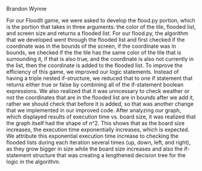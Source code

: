 Brandon Wynne


For our FloodIt game, we were asked to develop the flood.py portion, which is the portion that takes in three arguments: the color of the tile, flooded list, and screen size and returns a flooded list. For our flood.py, the algorithm that we developed went through the flooded list and first checked if the coordinate was in the bounds of the screen, if the coordinate was in bounds, we checked if the the tile has the same color of the tile that is surrounding it, if that is also true, and the coordinate is also not currently in the list, then the coordinate is added to the flooded list. To improve the efficiency of this game, we improved our logic statements. Instead of having a triple nested if-structure, we reduced that to one if statement that returns either true or false by combining all of the if-statement boolean expressions. We also realized that it was unncessary to check weather or not the coordinates that are in the flooded list are in bounds after we add it, rather we should check that before it is added, so that was another change that we implemented in our improved code. After analyzing our graph, which displayed results of execution time vs. board size, it was realized that the graph itself had the shape of n^2.  This shows that as the board size increases, the execution time exponentially increases, which is expected. We attribute this exponential execution time increase to checking the flooded lists during each iteration several times (up, down, left, and right), as they grow bigger in size while the board size increases and also the if-statement structure that was creating a lengthened decision tree for the logic in the algorithm. 